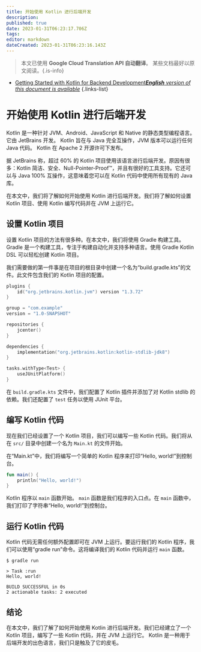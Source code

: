 ```yaml
---
title: 开始使用 Kotlin 进行后端开发
description: 
published: true
date: 2023-01-31T06:23:17.706Z
tags: 
editor: markdown
dateCreated: 2023-01-31T06:23:16.143Z
---
```


> 本文已使用 **Google Cloud Translation API 自动翻译**。
某些文档最好以原文阅读。{.is-info}
- [Getting Started with Kotlin for Backend Development***English** version of this document is available*](/en/Knowledge-base/Backend/getting-started-with-kotlin-for-backend-development)
{.links-list}


# 开始使用 Kotlin 进行后端开发

Kotlin 是一种针对 JVM、Android、JavaScript 和 Native 的静态类型编程语言。它由 JetBrains 开发。 Kotlin 旨在与 Java 完全互操作，JVM 版本可以运行任何 Java 代码。 Kotlin 在 Apache 2 开源许可下发布。

据 JetBrains 称，超过 60% 的 Kotlin 项目使用该语言进行后端开发。原因有很多：Kotlin 简洁、安全、Null-Pointer-Proof™，并且有很好的工具支持。它还可以与 Java 100% 互操作，这意味着您可以在 Kotlin 代码中使用所有现有的 Java 库。

在本文中，我们将了解如何开始使用 Kotlin 进行后端开发。我们将了解如何设置 Kotlin 项目、使用 Kotlin 编写代码并在 JVM 上运行它。

## 设置 Kotlin 项目

设置 Kotlin 项目的方法有很多种。在本文中，我们将使用 Gradle 构建工具。 Gradle 是一个构建工具，专注于构建自动化并支持多种语言。使用 Gradle Kotlin DSL 可以轻松创建 Kotlin 项目。

我们需要做的第一件事是在项目的根目录中创建一个名为“build.gradle.kts”的文件。此文件包含我们的 Kotlin 项目的配置。

```kotlin
plugins {
    id("org.jetbrains.kotlin.jvm") version "1.3.72"
}

group = "com.example"
version = "1.0-SNAPSHOT"

repositories {
    jcenter()
}

dependencies {
    implementation("org.jetbrains.kotlin:kotlin-stdlib-jdk8")
}

tasks.withType<Test> {
    useJUnitPlatform()
}
```

在 `build.gradle.kts` 文件中，我们配置了 Kotlin 插件并添加了对 Kotlin stdlib 的依赖。我们还配置了 `test` 任务以使用 JUnit 平台。

## 编写 Kotlin 代码

现在我们已经设置了一个 Kotlin 项目，我们可以编写一些 Kotlin 代码。我们将从在 `src/` 目录中创建一个名为 `Main.kt` 的文件开始。

在“Main.kt”中，我们将编写一个简单的 Kotlin 程序来打印“Hello, world!”到控制台。

```kotlin
fun main() {
    println("Hello, world!")
}
```

Kotlin 程序以 `main` 函数开始。 `main` 函数是我们程序的入口点。在 `main` 函数中，我们打印了字符串“Hello, world!”到控制台。

## 运行 Kotlin 代码

Kotlin 代码无需任何额外配置即可在 JVM 上运行。要运行我们的 Kotlin 程序，我们可以使用“gradle run”命令。这将编译我们的 Kotlin 代码并运行 `main` 函数。

```
$ gradle run

> Task :run
Hello, world!

BUILD SUCCESSFUL in 0s
2 actionable tasks: 2 executed
```

## 结论

在本文中，我们了解了如何开始使用 Kotlin 进行后端开发。我们已经建立了一个 Kotlin 项目，编写了一些 Kotlin 代码，并在 JVM 上运行它。 Kotlin 是一种用于后端开发的出色语言，我们只是触及了它的皮毛。